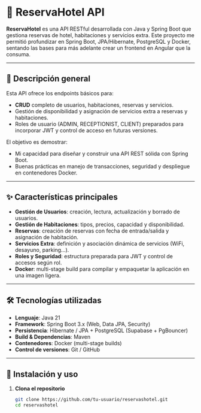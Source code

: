 # 🏨 ReservaHotel API

**ReservaHotel** es una API RESTful desarrollada con Java y Spring Boot que gestiona reservas de hotel, habitaciones y servicios extra. Este proyecto me permitió profundizar en Spring Boot, JPA/Hibernate, PostgreSQL y Docker, sentando las bases para más adelante crear un frontend en Angular que la consuma.

---

## 📖 Descripción general

Esta API ofrece los endpoints básicos para:

- **CRUD** completo de usuarios, habitaciones, reservas y servicios.  
- Gestión de disponibilidad y asignación de servicios extra a reservas y habitaciones.  
- Roles de usuario (ADMIN, RECEPTIONIST, CLIENT) preparados para incorporar JWT y control de acceso en futuras versiones.

El objetivo es demostrar:
- Mi capacidad para diseñar y construir una API REST sólida con Spring Boot.  
- Buenas prácticas en manejo de transacciones, seguridad y despliegue en contenedores Docker.  

---

## ✨ Características principales

- **Gestión de Usuarios**: creación, lectura, actualización y borrado de usuarios.  
- **Gestión de Habitaciones**: tipos, precios, capacidad y disponibilidad.  
- **Reservas**: creación de reservas con fecha de entrada/salida y asignación de habitación.  
- **Servicios Extra**: definición y asociación dinámica de servicios (WiFi, desayuno, parking…).  
- **Roles y Seguridad**: estructura preparada para JWT y control de accesos según rol.  
- **Docker**: multi-stage build para compilar y empaquetar la aplicación en una imagen ligera.

---

## 🛠 Tecnologías utilizadas

- **Lenguaje**: Java 21  
- **Framework**: Spring Boot 3.x (Web, Data JPA, Security)  
- **Persistencia**: Hibernate / JPA + PostgreSQL (Supabase + PgBouncer)  
- **Build & Dependencias**: Maven  
- **Contenedores**: Docker (multi-stage builds)  
- **Control de versiones**: Git / GitHub

---

## 🚀 Instalación y uso

1. **Clona el repositorio**  
   ```bash
   git clone https://github.com/tu-usuario/reservashotel.git
   cd reservashotel
